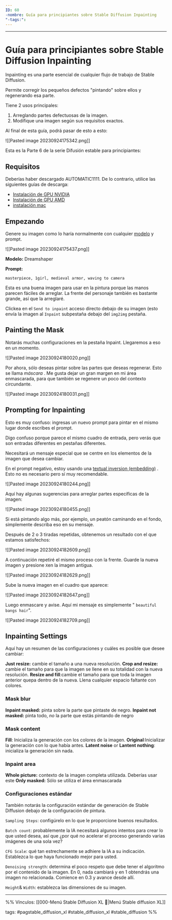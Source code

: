 ```yaml
---
ID: 60
-nombre: Guía para principiantes sobre Stable Diffusion Inpainting
"-tags:":
---
```

___
# Guía para principiantes sobre Stable Diffusion Inpainting
Inpainting es una parte esencial de cualquier flujo de trabajo de Stable Diffusion.

Permite corregir los pequeños defectos "pintando" sobre ellos y regenerando esa parte.

Tiene 2 usos principales:

1. Arreglando partes defectuosas de la imagen.
2. Modifique una imagen según sus requisitos exactos.

Al final de esta guía, podrá pasar de esto a esto:

![[Pasted image 20230924175342.png]]

Esta es la Parte 6 de la serie Difusión estable para principiantes:

## Requisitos
Deberías haber descargado AUTOMATIC1111. De lo contrario, utilice las siguientes guías de descarga:

- [Instalación de GPU NVIDIA](https://aituts.com/stable-diffusion-on-windows-automatic1111/)
- [Instalación de GPU AMD](https://aituts.com/stable-diffusion-amd/)
- [instalación mac](https://aituts.com/stable-diffusion-mac-m1/)

## Empezando
Genere su imagen como lo haría normalmente con cualquier [modelo](https://aituts.com/models/) y prompt.

![[Pasted image 20230924175437.png]]

**Modelo:** Dreamshaper

**Prompt:**
```
masterpiece, 1girl, medieval armor, waving to camera
```

Esta es una buena imagen para usar en la pintura porque las manos parecen fáciles de arreglar. La frente del personaje también es bastante grande, así que la arreglaré.

Clickea en el `Send to inpaint` acceso directo debajo de su imagen (esto envía la imagen al `Inpaint`  subpestaña debajo del `img2img` pestaña.

## Painting the Mask
Notarás muchas configuraciones en la pestaña Inpaint. Llegaremos a eso en un momento.

![[Pasted image 20230924180020.png]]


Por ahora, sólo deseas pintar sobre las partes que deseas regenerar. Esto se llama _máscara_ . Me gusta dejar un gran margen en mi área enmascarada, para que también se regenere un poco del contexto circundante.

![[Pasted image 20230924180031.png]]

## Prompting for Inpainting
Esto es muy confuso: ingresas un nuevo prompt para pintar en el mismo lugar donde escribes el prompt.

Digo confuso porque parece el mismo cuadro de entrada, pero verás que son entradas diferentes en pestañas diferentes.

Necesitará un mensaje especial que se centre en los elementos de la imagen que desea cambiar.

En el prompt negativo, estoy usando una [textual inversion (embedding)](https://aituts.com/textual-inversion/) . Esto no es necesario pero sí muy recomendable.

![[Pasted image 20230924180244.png]]

Aquí hay algunas sugerencias para arreglar partes específicas de la imagen:


![[Pasted image 20230924180455.png]]

Si está pintando algo más, por ejemplo, un peatón caminando en el fondo, simplemente describa eso en su mensaje.

Después de 2 o 3 tiradas repetidas, obtenemos un resultado con el que estamos satisfechos:

![[Pasted image 20230924182609.png]]

A continuación repetiré el mismo proceso con la frente. Guarde la nueva imagen y presione `X`en la imagen antigua.

![[Pasted image 20230924182629.png]]

Sube la nueva imagen en el cuadro que aparece:

![[Pasted image 20230924182647.png]]

Luego enmascare y avise. Aquí mi mensaje es simplemente " `beautiful bangs hair`".

![[Pasted image 20230924182709.png]]

## Inpainting Settings

Aquí hay un resumen de las configuraciones y cuáles es posible que desee cambiar:

**Just resize:** cambie el tamaño a una nueva resolución.
**Crop and resize:** cambie el tamaño para que la imagen se llene en su totalidad con la nueva resolución.
**Resize and fill**:cambie el tamaño para que toda la imagen anterior quepa dentro de la nueva. Llena cualquier espacio faltante con colores.
### Mask blur
**Inpaint masked:** pinta sobre la parte que pintaste de negro.
**Inpaint not masked:** pinta todo, _no_ la parte que estás pintando de negro

### Mask content
**Fill**: Inicializa la generación con los colores de la imagen.
**Original**:Inicializar la generación con lo que había antes.
**Latent noise** or **Lantent nothing**: inicializa la generación sin nada.

### Inpaint area
**Whole picture:** contexto de la imagen completa utilizada. Deberías usar este
**Only masked:** Sólo se utiliza el área enmascarada

### Configuraciones estándar
También notarás la configuración estándar de generación de Stable Diffusion debajo de la configuración de pintura.

`Sampling Steps`: configúrelo en lo que le proporcione buenos resultados.

`Batch count`: probablemente la IA necesitará algunos intentos para crear lo que usted desea, así que ¿por qué no acelerar el proceso generando varias imágenes de una sola vez?

`CFG Scale`: qué tan estrechamente se adhiere la IA a su indicación. Establezca lo que haya funcionado mejor para usted.

`Denoising strength`: determina el poco respeto que debe tener el algoritmo por el contenido de la imagen. En 0, nada cambiará y en 1 obtendrás una imagen no relacionada. Comience en 0.3 y avance desde allí.

`Height`& `Width`: establezca las dimensiones de su imagen.





















___
%%
Vínculos:
[[000-Menú Stable Diffusion XL 📃|Menú Stable diffusion XL]]

tags:
#pagstable_diffusion_xl #stable_diffusion_xl #stable_diffusion 
%%